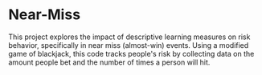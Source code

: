 # Near-Miss
This project explores the impact of descriptive learning measures on risk behavior, specifically in near miss (almost-win) events. Using a modified game of blackjack, this code tracks people's risk by collecting data on the amount people bet and the number of times a person will hit.

